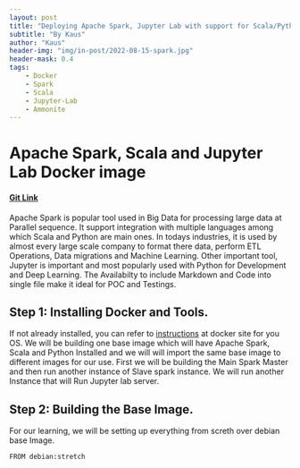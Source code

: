 ```yaml
---
layout: post
title: "Deploying Apache Spark, Jupyter Lab with support for Scala/Python"
subtitle: "By Kaus"
author: "Kaus"
header-img: "img/in-post/2022-08-15-spark.jpg"
header-mask: 0.4
tags: 
    - Docker
    - Spark
    - Scala
    - Jupyter-Lab
    - Ammonite
---
```


# Apache Spark, Scala and Jupyter Lab Docker image
#### [Git Link](https://github.com/kaus98/spark-jupyter-docker)

Apache Spark is popular tool used in Big Data for processing large data at Parallel sequence. It support integration with multiple languages among which  Scala and Python are main ones. In todays industries, it is used by almost every large scale company to format there data, perform ETL Operations, Data migrations and Machine Learning.
Other important tool, Jupyter is important and most popularly used with Python for Development and Deep Learning. The Availabilty to include Markdown and Code into single file make it ideal for POC and Testings.

## Step 1: Installing Docker and Tools.
If not already installed, you can refer to [instructions](https://www.docker.com/get-started/) at docker site for you OS. We will be building one base image which will have Apache Spark, Scala and Python Installed and we will will import the same base image to different images for our use.
First we will be building the Main Spark Master and then run another instance of Slave spark instance. We will run another Instance that will Run Jupyter lab server.

## Step 2: Building the Base Image.
For our learning, we will be setting up everything from screth over debian base Image.
```
FROM debian:stretch
```
